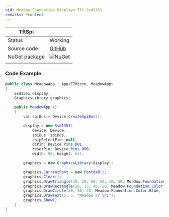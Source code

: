 ```yaml
---
uid: Meadow.Foundation.Displays.Tft.Ssd1351
remarks: *content
---
```


| TftSpi        |             |
|---------------|-------------|
| Status        | Working     |
| Source code   | [GitHub](https://github.com/WildernessLabs/Meadow.Foundation/tree/master/Source/Meadow.Foundation.Peripherals/Displays.TftSpi) |
| NuGet package | ![NuGet](https://img.shields.io/nuget/v/Meadow.Foundation.Displays.TftSpi.svg?label=NuGet) |
| | |

### Code Example

```csharp
public class MeadowApp : App<F7Micro, MeadowApp>
{
    Ssd1351 display;
    GraphicsLibrary graphics;

    public MeadowApp ()
    {
        var spiBus = Device.CreateSpiBus();

        display = new Ssd1351(
            device: Device, 
            spiBus: spiBus,
            chipSelectPin: null,
            dcPin: Device.Pins.D01,
            resetPin: Device.Pins.D00,
            width: 96, height: 64);

        graphics = new GraphicsLibrary(display);

        graphics.CurrentFont = new Font8x8();
        graphics.Clear();
        graphics.DrawTriangle(10, 10, 50, 50, 10, 50, Meadow.Foundation.Color.Red);
        graphics.DrawRectangle(20, 15, 40, 20, Meadow.Foundation.Color.Yellow, false);
        graphics.DrawCircle(50, 50, 40, Meadow.Foundation.Color.Blue, false);
        graphics.DrawText(5, 5, "Meadow F7 SPI");
        graphics.Show();
    }
}
```